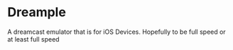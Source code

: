 # Dreample
A dreamcast emulator that is for iOS Devices.
Hopefully to be full speed or at least full speed
